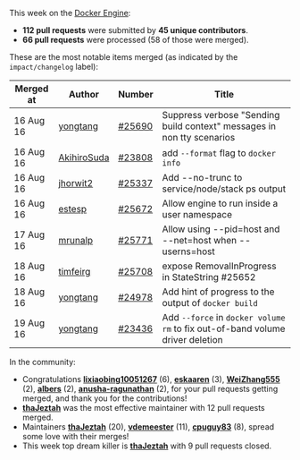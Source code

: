 This week on the [Docker Engine](https://github.com/docker/docker):

  - **112 pull requests** were submitted by **45 unique contributors**.
  - **66 pull requests** were processed (58 of those were merged).

These are the most notable items merged (as indicated by the `impact/changelog` label):

  Merged at | Author                                  | Number                                                 | Title
  ----------|-----------------------------------------|--------------------------------------------------------|--------------------------------------------------------------
  16 Aug 16 | [yongtang](https://github.com/yongtang) | [#25690](https://github.com/docker/docker/issues/25690) | Suppress verbose &#34;Sending build context&#34; messages in non tty scenarios
  16 Aug 16 | [AkihiroSuda](https://github.com/AkihiroSuda) | [#23808](https://github.com/docker/docker/issues/23808) | add `--format` flag to `docker info`
  16 Aug 16 | [jhorwit2](https://github.com/jhorwit2) | [#25337](https://github.com/docker/docker/issues/25337) | Add --no-trunc to service/node/stack ps output
  16 Aug 16 | [estesp](https://github.com/estesp) | [#25672](https://github.com/docker/docker/issues/25672) | Allow engine to run inside a user namespace
  17 Aug 16 | [mrunalp](https://github.com/mrunalp) | [#25771](https://github.com/docker/docker/issues/25771) | Allow using --pid=host and --net=host when --userns=host
  18 Aug 16 | [timfeirg](https://github.com/timfeirg) | [#25708](https://github.com/docker/docker/issues/25708) | expose RemovalInProgress in StateString #25652
  18 Aug 16 | [yongtang](https://github.com/yongtang) | [#24978](https://github.com/docker/docker/issues/24978) | Add hint of progress to the output of `docker build`
  19 Aug 16 | [yongtang](https://github.com/yongtang) | [#23436](https://github.com/docker/docker/issues/23436) | Add `--force` in `docker volume rm` to fix out-of-band volume driver deletion

In the community:

  - Congratulations **[lixiaobing10051267](https://github.com/lixiaobing10051267)** (6), **[eskaaren](https://github.com/eskaaren)** (3), **[WeiZhang555](https://github.com/WeiZhang555)** (2), **[albers](https://github.com/albers)** (2), **[anusha-ragunathan](https://github.com/anusha-ragunathan)** (2), for your pull requests getting merged, and thank you for the contributions!
  - **[thaJeztah](https://github.com/thaJeztah)** was the most effective maintainer with 12 pull requests merged.
  - Maintainers **[thaJeztah](https://github.com/thaJeztah)** (20), **[vdemeester](https://github.com/vdemeester)** (11), **[cpuguy83](https://github.com/cpuguy83)** (8), spread some love with their merges!
  - This week top dream killer is **[thaJeztah](https://github.com/thaJeztah)** with 9 pull requests closed.
